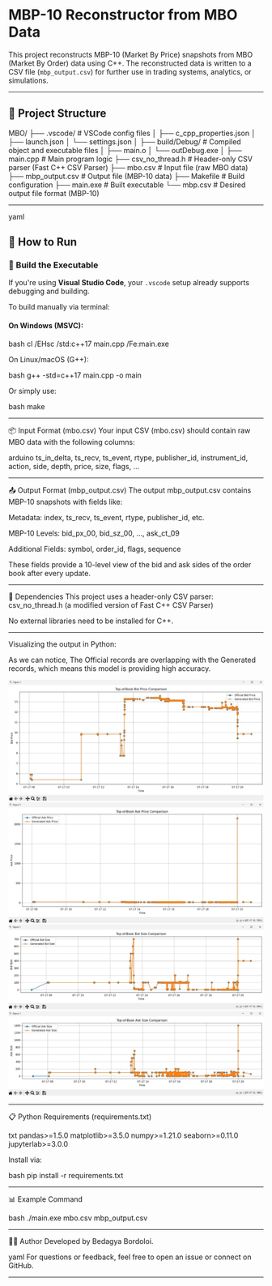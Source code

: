 # MBP-10 Reconstructor from MBO Data

This project reconstructs MBP-10 (Market By Price) snapshots from MBO (Market By Order) data using C++. The reconstructed data is written to a CSV file (`mbp_output.csv`) for further use in trading systems, analytics, or simulations.

---

## 📁 Project Structure

MBO/
├── .vscode/   # VSCode config files
│ ├── c_cpp_properties.json
│ ├── launch.json
│ └── settings.json
│
├── build/Debug/   # Compiled object and executable files
│ ├── main.o
│ └── outDebug.exe
│
├── main.cpp     # Main program logic
├── csv_no_thread.h     # Header-only CSV parser (Fast C++ CSV Parser)
├── mbo.csv      # Input file (raw MBO data)
├── mbp_output.csv      # Output file (MBP-10 data)
├── Makefile    # Build configuration
├── main.exe    # Built executable
└── mbp.csv     # Desired output file format (MBP-10)

---
yaml

## 🚀 How to Run

### 🔨 Build the Executable

If you're using **Visual Studio Code**, your `.vscode` setup already supports debugging and building.

To build manually via terminal:

#### On Windows (MSVC):

bash
cl /EHsc /std:c++17 main.cpp /Fe:main.exe

On Linux/macOS (G++):

bash
g++ -std=c++17 main.cpp -o main

Or simply use:

bash
make

---

📦 Input Format (mbo.csv)
Your input CSV (mbo.csv) should contain raw MBO data with the following columns:

arduino 
ts_in_delta, ts_recv, ts_event, rtype, publisher_id, instrument_id, action,
side, depth, price, size, flags, ...

---

📤 Output Format (mbp_output.csv)
The output mbp_output.csv contains MBP-10 snapshots with fields like:

Metadata: index, ts_recv, ts_event, rtype, publisher_id, etc.

MBP-10 Levels: bid_px_00, bid_sz_00, ..., ask_ct_09

Additional Fields: symbol, order_id, flags, sequence

These fields provide a 10-level view of the bid and ask sides of the order book after every update.

---

🧩 Dependencies
This project uses a header-only CSV parser:
csv_no_thread.h (a modified version of Fast C++ CSV Parser)

No external libraries need to be installed for C++.

---

Visualizing the output in Python:

As we can notice, The Official records are overlapping with the Generated records, which means this model is providing high accuracy. 

![MBO](graphs\bid_price.jpg)
![MBO](graphs\ask_price.jpg)
![MBO](graphs\bid_size.jpg)
![MBO](graphs\ask_size.jpg)

---

📋 Python Requirements (requirements.txt)

txt
pandas>=1.5.0
matplotlib>=3.5.0
numpy>=1.21.0
seaborn>=0.11.0
jupyterlab>=3.0.0

Install via:

bash
pip install -r requirements.txt

---

📊 Example Command

bash
./main.exe mbo.csv mbp_output.csv

---


🧑‍💻 Author
Developed by Bedagya Bordoloi.

yaml
For questions or feedback, feel free to open an issue or connect on GitHub.


---
